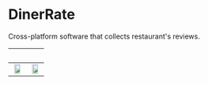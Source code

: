 # DinerRate

Cross-platform software that collects restaurant's reviews.

&nbsp;             |  &nbsp;
:-------------------------:|:-------------------------:
<img src="/doc/chrome_l3Q2qTUgqx.gif" width="75%" height="75%"/> | <img src="/doc/chrome_0T7dDoJg3i.gif" width="75%" height="75%"/>
